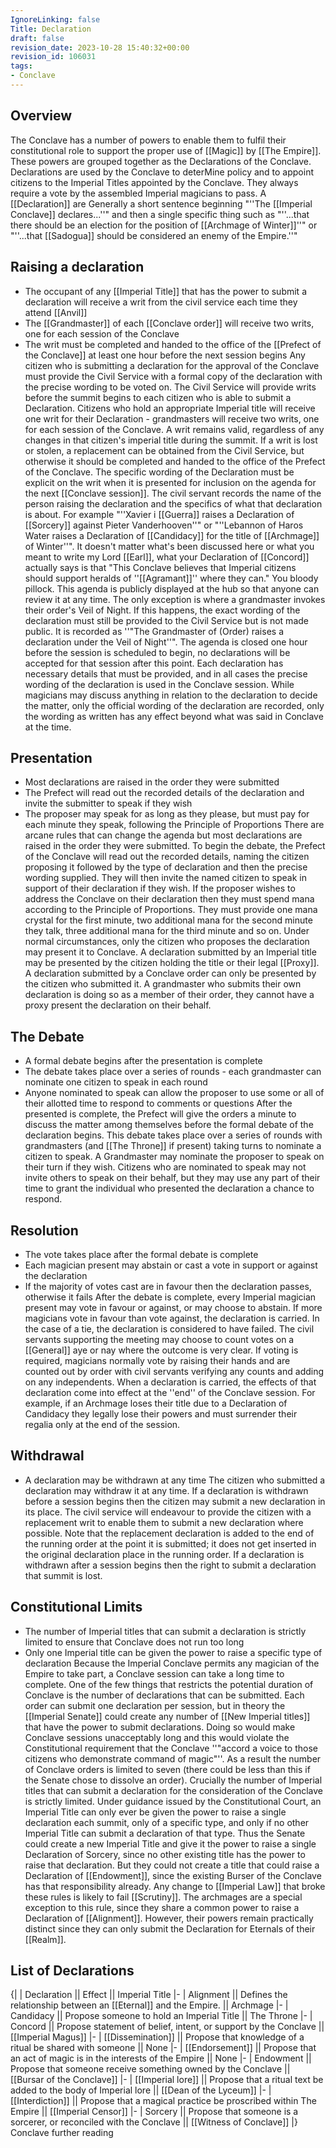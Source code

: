 ```yaml
---
IgnoreLinking: false
Title: Declaration
draft: false
revision_date: 2023-10-28 15:40:32+00:00
revision_id: 106031
tags:
- Conclave
---
```


## Overview
The Conclave has a number of powers to enable them to fulfil their constitutional role to support the proper use of [[Magic]] by [[The Empire]]. These powers are grouped together as the Declarations of the Conclave. Declarations are used by the Conclave to deterMine policy and to appoint citizens to the Imperial Titles appointed by the Conclave. They always require a vote by the assembled Imperial magicians to pass. 
A [[Declaration]] are Generally a short sentence beginning "''The [[Imperial Conclave]] declares...''" and then a single specific thing such as "''...that there should be an election for the position of [[Archmage of Winter]]''" or "''...that [[Sadogua]] should be considered an enemy of the Empire.''"
## Raising a declaration
* The occupant of any [[Imperial Title]] that has the power to submit a declaration will receive a writ from the civil service each time they attend [[Anvil]]
* The [[Grandmaster]] of each [[Conclave order]] will receive two writs, one for each session of the Conclave
* The writ must be completed and handed to the office of the [[Prefect of the Conclave]] at least one hour before the next session begins
Any citizen who is submitting a declaration for the approval of the Conclave must provide the Civil Service with a formal copy of the declaration with the precise wording to be voted on. The Civil Service will provide writs before the summit begins to each citizen who is able to submit a Declaration. Citizens who hold an appropriate Imperial title will receive one writ for their Declaration - grandmasters will receive two writs, one for each session of the Conclave. A writ remains valid, regardless of any changes in that citizen's imperial title during the summit. If a writ is lost or stolen, a replacement can be obtained from the Civil Service, but otherwise it should be completed and handed to the office of the Prefect of the Conclave. 
The specific wording of the Declaration must be explicit on the writ when it is presented for inclusion on the agenda for the next [[Conclave session]]. The civil servant records the name of the person raising the declaration and the specifics of what that declaration is about. For example "''Xavier i [[Guerra]] raises a Declaration of [[Sorcery]] against Pieter Vanderhooven''" or "''Lebannon of Haros Water raises a Declaration of [[Candidacy]] for the title of [[Archmage]] of Winter''".
It doesn't matter what's been discussed here or what you meant to write my Lord [[Earl]], what your Declaration of [[Concord]] actually says is that "This Conclave believes that Imperial citizens should support heralds of ''[[Agramant]]'' where they can." You bloody pillock.
This agenda is publicly displayed at the hub so that anyone can review it at any time. The only exception is where a grandmaster invokes their order's Veil of Night. If this happens, the exact wording of the declaration must still be provided to the Civil Service but is not made public. It is recorded as ''"The Grandmaster of (Order) raises a declaration under the Veil of Night''". The agenda is closed one hour before the session is scheduled to begin, no declarations will be accepted for that session after this point. 
Each declaration has necessary details that must be provided, and in all cases the precise wording of the declaration is used in the Conclave session. While magicians may discuss anything in relation to the declaration to decide the matter, only the official wording of the declaration are recorded, only the wording as written has any effect beyond what was said in Conclave at the time.
## Presentation
* Most declarations are raised in the order they were submitted
* The Prefect will read out the recorded details of the declaration and invite the submitter to speak if they wish
* The proposer may speak for as long as they please, but must pay for each minute they speak, following the Principle of Proportions
There are arcane rules that can change the agenda but most declarations are raised in the order they were submitted. To begin the debate, the Prefect of the Conclave will read out the recorded details, naming the citizen proposing it followed by the type of declaration and then the precise wording supplied. They will then invite the named citizen to speak in support of their declaration if they wish.
If the proposer wishes to address the Conclave on their declaration then they must spend mana according to the Principle of Proportions. They must provide one mana crystal for the first minute, two additional mana for the second minute they talk, three additional mana for the third minute and so on.
Under normal circumstances, only the citizen who proposes the declaration may present it to Conclave. A declaration submitted by an Imperial title may be presented by the citizen holding the title or their legal [[Proxy]]. A declaration submitted by a Conclave order can only be presented by the citizen who submitted it. A grandmaster who submits their own declaration is doing so as a member of their order, they cannot have a proxy present the declaration on their behalf.
## The Debate
* A formal debate begins after the presentation is complete
* The debate takes place over a series of rounds - each grandmaster can nominate one citizen to speak in each round
* Anyone nominated to speak can allow the proposer to use some or all of their allotted time to respond to comments or questions
After the presented is complete, the Prefect will give the orders a minute to discuss the matter among themselves before the formal debate of the declaration begins. This debate takes place over a series of rounds with grandmasters (and [[The Throne]] if present) taking turns to nominate a citizen to speak. A Grandmaster may nominate the proposer to speak on their turn if they wish.
Citizens who are nominated to speak may not invite others to speak on their behalf, but they may use any part of their time to grant the individual who presented the declaration a chance to respond. 
## Resolution
* The vote takes place after the formal debate is complete
* Each magician present may abstain or cast a vote in support or against the declaration
* If the majority of votes cast are in favour then the declaration passes, otherwise it fails
After the debate is complete, every Imperial magician present may vote in favour or against, or may choose to abstain. If more magicians vote in favour than vote against, the declaration is carried. In the case of a tie, the declaration is considered to have failed.
The civil servants supporting the meeting may choose to count votes on a [[General]] aye or nay where the outcome is very clear. If voting is required, magicians normally vote by raising their hands and are counted out by order with civil servants verifying any counts and adding on any independents.
When a declaration is carried, the effects of that declaration come into effect at the ''end'' of the Conclave session. For example, if an Archmage loses their title due to a Declaration of Candidacy they legally lose their powers and must surrender their regalia only at the end of the session.
## Withdrawal
* A declaration may be withdrawn at any time
The citizen who submitted a declaration may withdraw it at any time. If a declaration is withdrawn before a session begins then the citizen may submit a new declaration in its place. The civil service will endeavour to provide the citizen with a replacement writ to enable them to submit a new declaration where possible. Note that the replacement declaration is added to the end of the running order at the point it is submitted; it does not get inserted in the original declaration place in the running order.
If a declaration is withdrawn after a session begins then the right to submit a declaration that summit is lost.
## Constitutional Limits
* The number of Imperial titles that can submit a declaration is strictly limited to ensure that Conclave does not run too long
* Only one Imperial title can be given the power to raise a specific type of declaration
Because the Imperial Conclave permits any magician of the Empire to take part, a Conclave session can take a long time to complete. One of the few things that restricts the potential duration of Conclave is the number of declarations that can be submitted. Each order can submit one declaration per session, but in theory the [[Imperial Senate]] could create any number of [[New Imperial titles]] that have the power to submit declarations. Doing so would make Conclave sessions unacceptably long and this would violate the Constitutional requirement that the Conclave ''"accord a voice to those citizens who demonstrate command of magic"''.
As a result the number of Conclave orders is limited to seven (there could be less than this if the Senate chose to dissolve an order). Crucially the number of Imperial titles that can submit a declaration for the consideration of the Conclave is strictly limited. Under guidance issued by the Constitutional Court, an Imperial Title can only ever be given the power to raise a single declaration each summit, only of a specific type, and only if no other Imperial Title can submit a declaration of that type. Thus the Senate could create a new Imperial Title and give it the power to raise a single Declaration of Sorcery, since no other existing title has the power to raise that declaration. But they could not create a title that could raise a Declaration of [[Endowment]], since the existing Burser of the Conclave has that responsibility already. Any change to [[Imperial Law]] that broke these rules is likely to fail [[Scrutiny]].
The archmages are a special exception to this rule, since they share a common power to raise a Declaration of [[Alignment]]. However, their powers remain practically distinct since they can only submit the Declaration for Eternals of their [[Realm]].
## List of Declarations
{|
| Declaration || Effect || Imperial Title
|-
| Alignment || Defines the relationship between an [[Eternal]] and the Empire. || Archmage
|-
| Candidacy || Propose someone to hold an Imperial Title || The Throne
|-
| Concord || Propose statement of belief, intent, or support by the Conclave || [[Imperial Magus]]
|-
| [[Dissemination]] || Propose that knowledge of a ritual be shared with someone || None
|-
| [[Endorsement]] || Propose that an act of magic is in the interests of the Empire || None
|-
| Endowment || Propose that someone receive something owned by the Conclave || [[Bursar of the Conclave]]
|-
| [[Imperial lore]] || Propose that a ritual text be added to the body of Imperial lore || [[Dean of the Lyceum]]
|- 
| [[Interdiction]] || Propose that a magical practice be proscribed within The Empire || [[Imperial Censor]]
|-
| Sorcery || Propose that someone is a sorcerer, or reconciled with the Conclave || [[Witness of Conclave]]
|}
Conclave further reading